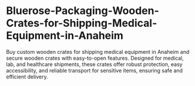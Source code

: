 # Bluerose-Packaging-Wooden-Crates-for-Shipping-Medical-Equipment-in-Anaheim
Buy custom wooden crates for shipping medical equipment in Anaheim and secure wooden crates with easy-to-open features. Designed for medical, lab, and healthcare shipments, these crates offer robust protection, easy accessibility, and reliable transport for sensitive items, ensuring safe and efficient delivery.
